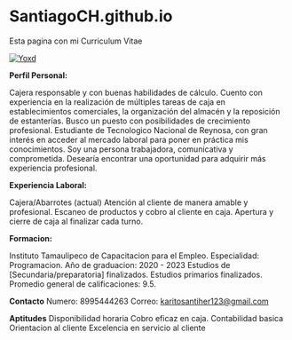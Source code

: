 # SantiagoCH.github.io
Esta pagina con mi Curriculum Vitae

<a href='https://postimg.cc/McSqSjJN' target='_blank'><img src='https://i.postimg.cc/McSqSjJN/Yoxd.jpg' border='0' alt='Yoxd'/></a>

**Perfil Personal:**

Cajera responsable y con buenas habilidades de cálculo. Cuento con experiencia en la realización de múltiples tareas de caja en establecimientos comerciales, la organización del almacén y la reposición de estanterías. Busco un puesto con posibilidades de crecimiento profesional. Estudiante de Tecnologico Nacional de Reynosa, con gran interés en acceder al mercado laboral para poner en práctica mis conocimientos. Soy una persona trabajadora, comunicativa y comprometida. Desearía encontrar una oportunidad para adquirir más experiencia profesional. 


**Experiencia Laboral:** 

Cajera/Abarrotes (actual)
Atención al cliente de manera amable y profesional.
Escaneo de productos y cobro al cliente en caja.
Apertura y cierre de caja al finalizar cada turno.


**Formacion:** 

Instituto Tamaulipeco de Capacitacion para el Empleo.
Especialidad: Programacion.
Año de graduacion: 2020 - 2023
Estudios de [Secundaria/preparatoria] finalizados.
Estudios primarios finalizados.
Promedio general de calificaciones: 9.5.


**Contacto**
Numero: 8995444263
Correo: karitosantiher123@gmail.com


**Aptitudes**
Disponibilidad horaria 
Cobro eficaz en caja.
Contabilidad basica
Orientacion al cliente
Excelencia en servicio al cliente
